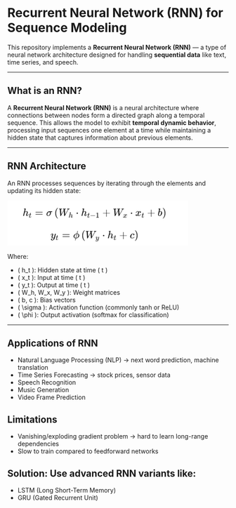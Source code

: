 # Recurrent Neural Network (RNN) for Sequence Modeling  

This repository implements a **Recurrent Neural Network (RNN)** — a type of neural network architecture designed for handling **sequential data** like text, time series, and speech.  

---

## What is an RNN?

A **Recurrent Neural Network (RNN)** is a neural architecture where connections between nodes form a directed graph along a temporal sequence. This allows the model to exhibit **temporal dynamic behavior**, processing input sequences one element at a time while maintaining a hidden state that captures information about previous elements.  

---

## RNN Architecture  

An RNN processes sequences by iterating through the elements and updating its hidden state:  


![RNN Architecture](https://github.com/BalajiKudumu/Recurent-Neural-Network-Sentimental_Analysis/blob/main/RNN.png?raw=true)

Where:
- \( h_t \): Hidden state at time \( t \)  
- \( x_t \): Input at time \( t \)  
- \( y_t \): Output at time \( t \)  
- \( W_h, W_x, W_y \): Weight matrices  
- \( b, c \): Bias vectors  
- \( \sigma \): Activation function (commonly tanh or ReLU)  
- \( \phi \): Output activation (softmax for classification)

---

## Applications of RNN
- Natural Language Processing (NLP) → next word prediction, machine translation
- Time Series Forecasting → stock prices, sensor data
- Speech Recognition
- Music Generation
- Video Frame Prediction

## Limitations
- Vanishing/exploding gradient problem → hard to learn long-range dependencies
- Slow to train compared to feedforward networks

## Solution: Use advanced RNN variants like:
- LSTM (Long Short-Term Memory)
- GRU (Gated Recurrent Unit)
